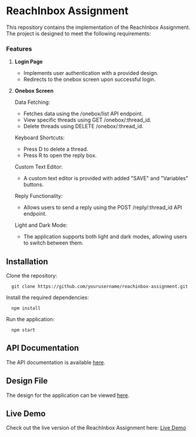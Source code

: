 # ReachInbox Assignment

This repository contains the implementation of the ReachInbox Assignment. The project is designed to meet the following requirements:

### Features

1. **Login Page**
   - Implements user authentication with a provided design.
   - Redirects to the onebox screen upon successful login.

2. **Onebox Screen**

   Data Fetching:
   
      - Fetches data using the /onebox/list API endpoint.
      - View specific threads using GET /onebox/:thread_id.
      - Delete threads using DELETE /onebox/:thread_id.
   
   Keyboard Shortcuts:

      - Press D to delete a thread.
      - Press R to open the reply box.

   Custom Text Editor:

      - A custom text editor is provided with added "SAVE" and "Variables" buttons.

   Reply Functionality:
      - Allows users to send a reply using the POST /reply/:thread_id API endpoint.


   Light and Dark Mode:
      - The application supports both light and dark modes, allowing users to switch between them.

## Installation

Clone the repository:

      git clone https://github.com/yourusername/reachinbox-assignment.git

Install the required dependencies:

      npm install

Run the application:

      npm start


## API Documentation
The API documentation is available [here](https://documenter.getpostman.com/view/30630244/2sA2rCTMKr#433eb613-e405-4239-9e2d-f20485b31b27).

## Design File
The design for the application can be viewed [here](https://www.figma.com/file/uECxqvFhEx9dn4ZuO7wqmu/Reachinbox-Assignment?type=design&node-id=0-1&mode=design).

## Live Demo

Check out the live version of the ReachInbox Assignment here: [Live Demo](https://reachinbox-app-hazel.vercel.app/)

